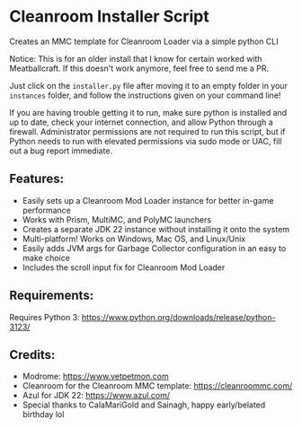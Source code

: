 # Cleanroom Installer Script
 Creates an MMC template for Cleanroom Loader via a simple python CLI

Notice: This is for an older install that I know for certain worked with Meatballcraft. If this doesn't work anymore, feel free to send me a PR.

 Just click on the `installer.py` file after moving it to an empty folder in your `instances` folder, and follow the instructions given on your command line!

 If you are having trouble getting it to run, make sure python is installed and up to date, check your internet connection, and allow Python through a firewall. Administrator permissions are not required to run this script, but if Python needs to run with elevated permissions via sudo mode or UAC, fill out a bug report immediate.

## Features:

- Easily sets up a Cleanroom Mod Loader instance for better in-game performance
- Works with Prism, MultiMC, and PolyMC launchers
- Creates a separate JDK 22 instance without installing it onto the system
- Multi-platform! Works on Windows, Mac OS, and Linux/Unix
- Easily adds JVM args for Garbage Collector configuration in an easy to make choice
- Includes the scroll input fix for Cleanroom Mod Loader

## Requirements:

 Requires Python 3: https://www.python.org/downloads/release/python-3123/

## Credits:

- Modrome: https://www.vetpetmon.com
- Cleanroom for the Cleanroom MMC template: https://cleanroommc.com/
- Azul for JDK 22: https://www.azul.com/
- Special thanks to CalaMariGold and Sainagh, happy early/belated birthday lol
